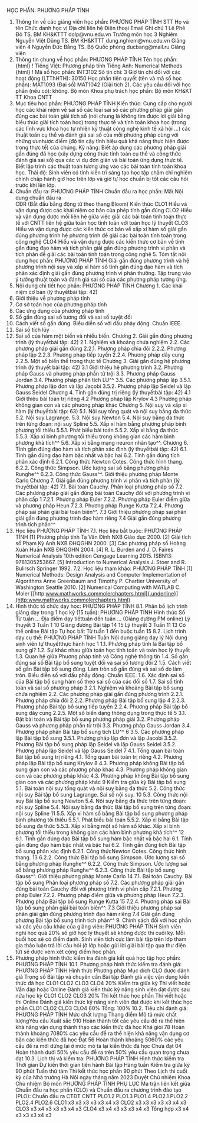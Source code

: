 HỌC PHẦN: PHƯƠNG PHÁP TÍNH
1. Thông tin về các giảng viên học phần: PHƯƠNG PHÁP TÍNH
STT Họ và tên Chức danh học vị Địa chỉ liên hệ Điện thoại Email Ghi chú 1 Lê Phê Đô TS. BM KH&KTTT dolp\@vnu.edu.vn Trưởng môn học
3 Nghiêm Nguyễn Việt Dũng TS. BM KH&KTTT dung.nghiem\@vnu.edu.vn Giảng viên
4 Nguyễn Đức Bằng TS. Bộ Quốc phòng ducbang\@mail.ru Giảng viên
2. Thông tin chung về học phần: PHƯƠNG PHÁP TÍNH Tên học phần:
{html}
! Tiếng Việt: Phương pháp tính Tiếng Anh: Numerical Methods
{html}
! Mã số học phần: INT3102 Số tín chỉ: 3 Giờ tín chỉ đối với các hoạt động (LTThHTH): 30150 Học phần tiên quyết (tên và mã số học phần): MAT1093 (Đại số)
MAT1042 (Giải tích 2). Các yêu cầu đối với học phần (nếu có): không. Bộ môn Khoa phụ trách học phần: Bộ môn KH&KT TT Khoa CNTT
3. Mục tiêu học phần: PHƯƠNG PHÁP TÍNH Kiến thức: Cung cấp cho người học các khái niệm về sai số các loại sai số các phương pháp giải gần đúng các bài toán giải tích số (nói chung là không tìm được lời giải bằng biểu thức giải tích toán học) trong thực tế và tính toán khoa học (trong các lĩnh vực khoa học tự nhiên kỹ thuật công nghệ kinh tế xã hội ...) các thuật toán cụ thể và đánh giá sai số của mỗi phương pháp cùng với những ưunhược điểm (độ tin cậy tính hiệu quả khả năng thực hiện được trong thực tế) của chúng. Kỹ năng: Biết áp dụng các phương pháp giải gần đúng đã học (xây dựng công thức tính toán cụ thể và công thức đánh giá sai số) qua các ví dụ đơn giản và bài toán ứng dụng thực tế. Biết lập trình các thuật toán tương ứng vào các bài toán tính toán khoa học. Thái độ: Sinh viên có tính kiên trì sáng tạo học tập chăm chỉ nghiêm chỉnh chấp hành giờ học trên lớp và giờ tự học chuẩn bị tốt các câu hỏi trước khi lên lớp.
4. Chuẩn đầu ra: PHƯƠNG PHÁP TÍNH
Chuẩn đầu ra học phần: Mã\ Nội dung chuẩn đầu ra\
CĐR (Bắt đầu bằng động từ theo thang Bloom) Kiến thức
CLO1 Hiểu và vận dụng được các khái niệm cơ bản của phép tính gần đúng
CLO2 Hiểu và vận dụng được mối liên hệ giữa việc giải các bài toán tính toán thực tế với CNTT liên hệ giữa toán học tính toán với toán học lý thuyết
CLO3 Hiểu và vận dụng được các kiến thức cơ bản về xấp xỉ hàm số giải gần đúng phương trình hệ phương trình để giải các bài toán tính toán trong công nghệ
CLO4 Hiểu và vận dụng được các kiến thức cơ bản về tính gần đúng đạo hàm và tích phân giải gần đúng phương trình vi phân và tích phân để giải các bài toán tính toán trong công nghệ 5. Tóm tắt nội dung học phần: PHƯƠNG PHÁP TÍNH
Giải gần đúng phương trình và hệ phương trình nội suy và xấp xỉ hàm số
tính gần đúng đạo hàm và tích phân xác định giải gần đúng phương trình
vi phân thường. Tập trung vào ý tưởng thuật toán và đánh giá sai số của
các phương pháp tương ứng.
6. Nội dung chi tiết học phần: PHƯƠNG PHÁP TÍNH Chương 1. Các khái niệm cơ bản (lý thuyếtbài tập: 42)
1. Giới thiệu về phương pháp tính
2. Cơ sở toán học của phương pháp tính
3. Các ứng dụng của phương pháp tính
4. Số gần đúng sai số tương đối và sai số tuyệt đối
5. Cách viết số gần đúng. Biểu diễn số với dấu phảy động. Chuẩn IEEE.
6. Sai số tích lũy
7. Sai số của hàm một biến và nhiều biến. Chương 2. Giải gần đúng phương trình (lý thuyếtbài tập: 42) 2.1. Nghiệm và khoảng chứa nghiệm 2.2. Các phương pháp giải gần đúng 2.2.1. Phương pháp chia đôi 2.2.2. Phương pháp lặp 2.2.3. Phương pháp tiếp tuyến 2.2.4. Phương pháp dây cung 2.2.5. Một số biến thể trong thực tế Chương 3. Giải gần đúng hệ phương trình (lý thuyết bài tập: 42) 3.1 Giới thiệu hệ phương trình 3.2. Phương pháp Gauss và phương pháp phần tử trội 3.3. Phương pháp Gauss Jordan 3.4. Phương pháp phân tích LU^^ 3.5. Các phương pháp lặp 3.5.1. Phương pháp lặp đơn và lặp Jacobi 3.5.2. Phương pháp lặp Seidel và lặp Gauss Seidel Chương 4. Tính gần đúng trị riêng (lý thuyếtbài tập: 42) 4.1 Giới thiệu bài toán trị riêng 4.2 Phương pháp lặp Krylov 4.3 Phương pháp không gian con và các phương pháp khác Chương 5. Nội suy và xấp xỉ hàm (lý thuyếtbài tập: 63) 5.1. Nội suy tổng quát và nội suy bằng đa thức 5.2. Nội suy Lagrange. 5.3. Nội suy Newton 5.4. Nội suy bằng đa thức trên từng đoạn: nội suy Spline 5.5. Xấp xỉ hàm bằng phương pháp bình phương tối thiểu 5.5.1. Phát biểu bài toán 5.5.2. Xấp xỉ bằng đa thức 5.5.3. Xấp xỉ bình phương tối thiểu trong không gian các hàm bình phương khả tích^^ 5.6. Xấp xỉ bằng mạng neuron nhân tạo^^. Chương 6. Tính gần đúng đạo hàm và tích phân xác định (lý thuyếtbài tập: 42) 6.1. Tính gần đúng đạo hàm bậc nhất và bậc hai 6.2. Tính gần đúng tích phân xác định 6.2.1. Công thức Newton Cotes. Công thức hình thang. 6.2.2. Công thức Simpson. Ước lượng sai số bằng phương pháp Runghe^^ 6.2.3. Công thức Gauss^^. Giới thiệu phương pháp Monte Carlo Chương 7. Giải gần đúng phương trình vi phân và tích phân (lý thuyếtbài tập: 42) 7.1. Bài toán Cauchy. Phân loại phương pháp số 7.2. Các phương pháp giải gần đúng bài toán Cauchy đối với phương trình vi phân cấp 1 7.2.1. Phương pháp Euler 7.2.2. Phương pháp Euler điểm giữa và phương pháp Heun 7.2.3. Phương pháp Runge Kutta 7.2.4. Phương pháp sai phân giải bài toán biên^^. 7.3 Giới thiệu phương pháp sai phân giải gần đúng phương trình đạo hàm riêng 7.4 Giải gần đúng phương trình tích phân^^
7. Học liệu PHƯƠNG PHÁP TÍNH
7.1. Học liệu bắt buộc: PHƯƠNG PHÁP TÍNH \[1\] Phương pháp tính Tạ Văn Đĩnh NXB Giáo dục 2000.
\[2\] Giải tích số Phạm Kỳ Anh NXB ĐHQGHN 2000.
\[3\] Các phương pháp số Hoàng Xuân Huấn NXB ĐHQGHN 2004.
\[4\] R. L. Burden and J. D. Faires Numerical Analysis 10th edition
Cengage Learning 2015. ISBN13: 9781305253667.
\[5\] Introduction to Numerical Analysis J. Stoer and R. Bulirsch
Springer 1992.
7.2. Học liệu tham khảo: PHƯƠNG PHÁP TÍNH \[1\] Numerical Methods: Design Analysis and Computer Implementation
of Algorithms Anne Greenbaum and Timothy P. Chartier University of
Washington Seattle 2010.
\[2\] Numerical Computing with MATLAB C. Moler
[[http:www.mathworks.commolerchapters.html]{.underline}](http:www.mathworks.commolerchapters.html)
8. Hình thức tổ chức dạy học: PHƯƠNG PHÁP TÍNH
8.1. Phân bổ lịch trình giảng dạy trong 1 học kỳ (15 tuần): PHƯƠNG PHÁP TÍNH Hình thức Số Từ tuần ... Địa điểm dạy tiếttuần đến tuần ... (Giảng đường PM online) Lý thuyết 3 Tuần 1 10 Giảng đường Bài tập 14 15 Lý thuyết 3 Tuần 11 13 Có thể online Bài tập Tự học bắt Từ tuần 1 đến buộc tuần 15 8.2. Lịch trình dạy cụ thể: PHƯƠNG PHÁP TÍNH Tuần Nội dung giảng dạy lý Nội dung sinh viên tự thuyếtthực hành học 1 1.1. Phương pháp tính là Bài tập bổ sung gì? 1.2. Sự khác nhau giữa toán học tính toán và toán học lý thuyết 1.3. Quan hệ giữa Phương pháp tính và Công nghệ thông tin 1.4. Số gần đúng sai số Bài tập bổ sung tuyệt đối và sai số tương đối 2 1.5. Cách viết số gần Bài tập bổ sung đúng. Làm tròn số gần đúng và sai số do làm tròn. Biểu diễn số với dấu phẩy động. Chuẩn IEEE. 1.6. Xác định sai số của Bài tập bổ sung hàm số theo sai số của các đối số 1.7. Sai số tính toán và sai số phương pháp 3 2.1. Nghiệm và khoảng Bài tập bổ sung chứa nghiệm 2.2. Các phương pháp giải gần đúng phương trình 2.2.1. Phương pháp chia đôi 2.2.2. Phương pháp Bài tập bổ sung lặp 4 2.2.3. Phương pháp Bài tập bổ sung tiếp tuyến 2.2.4. Phương pháp Bài tập bổ sung dây cung 2.2.5. Một số biến dạng thông dụng trong thực tế 5 3.1. Đặt bài toán và Bài tập bổ sung phương pháp giải 3.2. Phương pháp Gauss và phương pháp phần tử trội 3.3. Phương pháp Gauss Jordan 3.4. Phương pháp phân Bài tập bổ sung tích LU^^ 6 3.5. Các phương pháp lặp Bài tập bổ sung 3.5.1. Phương pháp lặp đơn và lặp Jacobi 3.5.2. Phương Bài tập bổ sung pháp lặp Seidel và lặp Gauss Seidel 3.5.2. Phương pháp lặp Seidel và lặp Gauss Seidel 7 4.1. Tổng quan bài toán Bài tập bổ sung trị riêng 4.1. Tổng quan bài toán trị riêng 4.2. Phương pháp lặp Bài tập bổ sung Krylov 8 4.3. Phương pháp không Bài tập bổ sung gian con và các phương pháp khác 4.3. Phương pháp không gian con và các phương pháp khác 4.3. Phương pháp không Bài tập bổ sung gian con và các phương pháp khác 9 Kiểm tra giữa kỳ Bài tập bổ sung 5.1. Bài toán nội suy tổng quát và nội suy bằng đa thức 5.2. Công thức nội suy Bài tập bổ sung Lagrange. Sai số nội suy. 10 5.3. Công thức nội suy Bài tập bổ sung Newton 5.4. Nội suy bằng đa thức trên từng đoạn: nội suy Spline 5.4. Nội suy bằng đa thức Bài tập bổ sung trên từng đoạn: nội suy Spline 11 5.5. Xấp xỉ hàm số bằng Bài tập bổ sung phương pháp bình phương tối thiểu 5.5.1. Phát biểu bài toán 5.5.2. Xấp xỉ bằng Bài tập bổ sung đa thức 5.5.3. Xấp xỉ bằng một số hàm số khác. Xấp xỉ bình phương tối thiểu trong không gian các hàm bình phương khả tích^^ 12 6.1. Tính gần đúng đạo Bài tập bổ sung hàm bậc nhất và bậc hai 6.1. Tính gần đúng đạo hàm bậc nhất và bậc hai 6.2. Tính gần đúng tích Bài tập bổ sung phân xác định 6.2.1. Công thứcNewton Cotes. Công thức hình thang. 13 6.2.2. Công thức Bài tập bổ sung Simpson. Ước lượng sai số bằng phương pháp Runghe^^ 6.2.2. Công thức Simpson. Ước lượng sai số bằng phương pháp Runghe^^ 6.2.3. Công thức Bài tập bổ sung Gauss^^. Giới thiệu phương pháp Monte Carlo 14 7.1. Bài toán Cauchy. Bài tập bổ sung Phân loại phương pháp số 7.2. Các phương pháp giải gần đúng bài toán Cauchy đối với phương trình vi phân cấp 7.2.1. Phương pháp Euler 7.2.2. Phương pháp điểm giữa và phương pháp Heun 7.2.3. Phương pháp Bài tập bổ sung Runge Kutta 15 7.2.4. Phương pháp sai Bài tập bổ sung phân giải bài toán biên^^. 7.3 Giới thiệu phương pháp sai phân giải gần đúng phương trình đạo hàm riêng 7.4 Giải gần đúng phương Bài tập bổ sung trình tích phân^^ 9. Chính sách đối với học phần và các yêu cầu khác của giảng viên: PHƯƠNG PHÁP TÍNH Sinh viên nghỉ học quá 20% số giờ học lý thuyết sẽ không được thi cuối kỳ. Mỗi buổi học sẽ có điểm danh. Sinh viên tích cực làm bài tập trên lớp tham gia thảo luận trả lời câu hỏi (ở lớp hoặc gửi lời giải bài tập qua thư điện tử) sẽ được xem xét cộng điểm học phần.
10. Phương pháp hình thức kiểm tra đánh giá kết quả học tập học phần: PHƯƠNG PHÁP TÍNH
10.1. Phương pháp hình thức kiểm tra đánh giá: PHƯƠNG PHÁP TÍNH Hình thức Phương pháp Mục đích CLO được đánh giá Trọng số Bài tập và chuyên cần Bài tập Đánh giá việc vận dụng kiến thức đã học CLO1 CLO2 CLO3 CLO4 20%
Kiểm tra giữa kỳ Thi viết hoặc Vấn đáp hoặc Online Đánh giá kiến thức kỹ năng sinh viên đạt được sau nửa học kỳ CLO1 CLO2 CLO3 20%
Thi kết thúc học phần Thi viết hoặc thi Online Đánh giá kiến thức kỹ năng sinh viên đạt được khi kết thúc học phần CLO1 CLO2 CLO3 CLO4 60%
Tổng: 100%
10.2. Tiêu chí đánh giá: PHƯƠNG PHÁP TÍNH Mức chất lượng Thang điểm Mô tả mức chất lượngYêu cầu Xuất sắc 910 Hoàn thành tốt các yêu cầu đề ra thể hiện khả năng vận dụng thành thạo các kiến thức đã học
Khá giỏi 78 Hoàn thành khoảng 7080% các yêu cầu đề ra thể hiện khả năng vận dụng cơ bản các kiến thức đã học
Đạt 56 Hoàn thành khoảng 5060% các yêu cầu đề ra mới dừng lại ở mức mô tả lại kiến thức đã học
Chưa đạt 04 Hoàn thành dưới 50% yêu cầu đề ra trên 50% yêu cầu quan trọng chưa đạt
10.3. Lịch thi và kiểm tra: PHƯƠNG PHÁP TÍNH Hình thức kiểm tra Thời gian Dự kiến thời gian tiến hành Bài tập Hàng tuần
Kiểm tra giữa kỳ 90 phút Tuần thứ tám
Thi kết thúc học phần 90 phút Theo Lịch thi cuối kỳ của Nhà trường
Hà Nội ngày tháng năm 2023 Duyệt Chủ nhiệm Khoa Chủ nhiệm Bộ môn PHƯƠNG PHÁP TÍNH
PHỤ LỤC
Ma trận liên kết giữa Chuẩn đầu ra học phần (CLO) và Chuẩn đầu ra
chương trình đào tạo (PLO):
Chuẩn đầu ra CTĐT CNTT PLO1.2 PLO1.3 PLO1.4 PLO2.1 PLO2.2 PLO2.4 PLO2.6
CLO1 x3 x3 x3 x3 x3 x4 x3
CLO2 x3 x3 x3 x3 x3 x4 x3
CLO3 x3 x4 x3 x3 x3 x4 x3
CLO4 x3 x4 x3 x3 x3 x4 x3
Tổng hợp x3 x4 x3 x3 x3 x4 x3